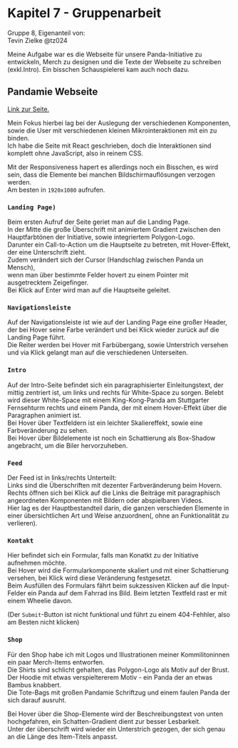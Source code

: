 # Kapitel 7 - Gruppenarbeit

Gruppe 8, Eigenanteil von:\
Tevin Zielke
@tz024

Meine Aufgabe war es die Webseite für unsere Panda-Initiative zu entwickeln, Merch zu designen und die Texte der Webseite zu schreiben (exkl.Intro). Ein bisschen Schauspielerei kam auch noch dazu.

## Pandamie Webseite

[Link zur Seite.](https://tevnor.github.io/pandamie_web/)

Mein Fokus hierbei lag bei der Auslegung der verschiedenen Komponenten, sowie die User mit verschiedenen kleinen Mikrointeraktionen mit ein zu binden.\
Ich habe die Seite mit React geschrieben, doch die Interaktionen sind komplett ohne JavaScript, also in reinem CSS.

Mit der Responsiveness hapert es allerdings noch ein Bisschen, es wird sein, dass die Elemente bei manchen Bildschirmauflösungen verzogen werden.\
Am besten in `1920x1080` aufrufen.

### `Landing Page)`

Beim ersten Aufruf der Seite geriet man auf die Landing Page.\
In der Mitte die große Überschrift mit animiertem Gradient zwischen den Hauptfarbtönen der Initiative, sowie integriertem Polygon-Logo.\
Darunter ein Call-to-Action um die Hauptseite zu betreten, mit Hover-Effekt, der eine Unterschrift zieht.\
Zudem verändert sich der Cursor (Handschlag zwischen Panda un Mensch),\
wenn man über bestimmte Felder hovert zu einem Pointer mit ausgetrecktem Zeigefinger.\
Bei Klick auf Enter wird man auf die Hauptseite geleitet.


### `Navigationsleiste`

Auf der Navigationsleiste ist wie auf der Landing Page eine großer Header, der bei Hover seine Farbe verändert und bei Klick wieder zurück auf die Landing Page führt.\
Die Reiter werden bei Hover mit Farbübergang, sowie Unterstrich versehen und via Klick gelangt man auf die verschiedenen Unterseiten.

### `Intro`

Auf der Intro-Seite befindet sich ein paragraphisierter Einleitungstext, der mittig zentriert ist, um links und rechts für White-Space zu sorgen.
Belebt wird dieser White-Space mit einem King-Kong-Panda am Stuttgarter Fernsehturm rechts und einem Panda, der mit einem Hover-Effekt über die Paragraphen animiert ist.\
Bei Hover über Textfeldern ist ein leichter Skaliereffekt, sowie eine Farbveränderung zu sehen.\
Bei Hover über Bildelemente ist noch ein Schattierung als Box-Shadow angebracht, um die Biler hervorzuheben.

### `Feed`

Der Feed ist in links/rechts Unterteilt:\
Links sind die Überschriften mit dezenter Farbveränderung beim Hovern.\
Rechts öffnen sich bei Klick auf die Links die Beiträge mit paragraphisch angeordneten Komponenten mit Bildern oder abspielbaren Videos.\
Hier lag es der Hauptbestandteil darin, die ganzen verschieden Elemente in einer übersichtlichen Art und Weise anzuordnen(, ohne an Funktionalität zu verlieren).

### `Kontakt`

Hier befindet sich ein Formular, falls man Konatkt zu der Initiative aufnehmen möchte.\
Bei Hover wird die Formularkomponente skaliert und mit einer Schattierung versehen, bei Klick wird diese Veränderung festgesetzt.\
Beim Ausfüllen des Formulars fährt beim sukzessiven Klicken auf die Input-Felder ein Panda auf dem Fahrrad ins Bild. Beim letzten Textfeld rast er mit einem Wheelie davon.

(Der `Submit`-Button ist nicht funktional und führt zu einem 404-Fehhler, also am Besten nicht klicken)


### `Shop`

Für den Shop habe ich mit Logos und Illustrationen meiner Kommilitoninnen ein paar Merch-Items entworfen.\
Die Shirts sind schlicht gehalten, das Polygon-Logo als Motiv auf der Brust.\
Der Hoodie mit etwas verspieltererem Motiv - ein Panda der an etwas Bambus knabbert.\
Die Tote-Bags mit großen Pandamie Schriftzug  und einem faulen Panda der sich darauf ausruht.

Bei Hover über die Shop-Elemente wird der Beschreibungstext von unten hochgefahren, ein Schatten-Gradient dient zur besser Lesbarkeit.\
Unter der überschrift wird wieder ein Unterstrich gezogen, der sich genau an die Länge des Item-Titels anpasst.
